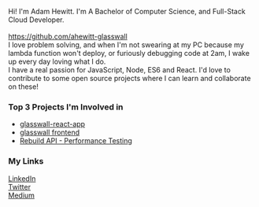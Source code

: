 <!--
**werzl/werzl** is a ✨ _special_ ✨ repository because its `README.md` (this file) appears on your GitHub profile.

Here are some ideas to get you started:

- 🔭 I’m currently working on ...
- 🌱 I’m currently learning ...
- 👯 I’m looking to collaborate on ...
- 🤔 I’m looking for help with ...
- 💬 Ask me about ...
- 📫 How to reach me: ...
- 😄 Pronouns: ...
- ⚡ Fun fact: ...
-->

Hi! I'm Adam Hewitt. I'm A Bachelor of Computer Science, and Full-Stack Cloud Developer.<br/>
<br/>
https://github.com/ahewitt-glasswall<br/>
I love problem solving, and when I'm not swearing at my PC because my lambda function won't deploy, or furiously debugging code at 2am, I wake up every day loving what I do.<br/>
I have a real passion for JavaScript, Node, ES6 and React. I'd love to contribute to some open source projects where I can learn and collaborate on these!

### Top 3 Projects I'm Involved in
- [glasswall-react-app](https://github.com/filetrust/glasswall-react-app)
- [glasswall frontend](https://github.com/filetrust/frontend)
- [Rebuild API - Performance Testing](https://github.com/ahewitt-glasswall/mvp-rebuild-performance-tests)

### My Links
[LinkedIn](https://www.linkedin.com/in/ahewit/)<br/>
[Twitter](https://twitter.com/Werzl)<br/>
[Medium](https://medium.com/@ahewitt_89859)
